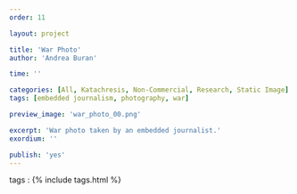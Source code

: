 ```yaml
---
order: 11

layout: project

title: 'War Photo'
author: 'Andrea Buran'

time: ''

categories: [All, Katachresis, Non-Commercial, Research, Static Image]
tags: [embedded journalism, photography, war]

preview_image: 'war_photo_00.png'

excerpt: 'War photo taken by an embedded journalist.'
exordium: ''

publish: 'yes'
---
```


tags
: {% include tags.html %}